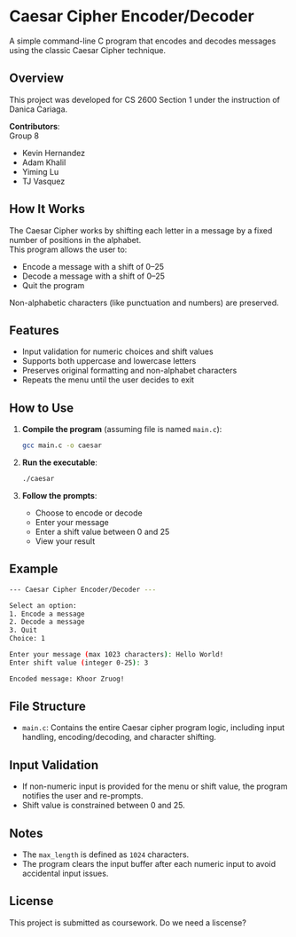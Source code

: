 # Caesar Cipher Encoder/Decoder

A simple command-line C program that encodes and decodes messages using the classic Caesar Cipher technique.

## Overview

This project was developed for CS 2600 Section 1 under the instruction of Danica Cariaga.

**Contributors**:  
Group 8  
- Kevin Hernandez
- Adam Khalil  
- Yiming Lu  
- TJ Vasquez

## How It Works

The Caesar Cipher works by shifting each letter in a message by a fixed number of positions in the alphabet.  
This program allows the user to:
- Encode a message with a shift of 0–25
- Decode a message with a shift of 0–25
- Quit the program

Non-alphabetic characters (like punctuation and numbers) are preserved.

## Features

- Input validation for numeric choices and shift values
- Supports both uppercase and lowercase letters
- Preserves original formatting and non-alphabet characters
- Repeats the menu until the user decides to exit

## How to Use

1. **Compile the program** (assuming file is named `main.c`):
    ```bash
    gcc main.c -o caesar
    ```

2. **Run the executable**:
    ```bash
    ./caesar
    ```

3. **Follow the prompts**:
    - Choose to encode or decode
    - Enter your message
    - Enter a shift value between 0 and 25
    - View your result

## Example
```bash
--- Caesar Cipher Encoder/Decoder ---

Select an option:
1. Encode a message
2. Decode a message
3. Quit
Choice: 1

Enter your message (max 1023 characters): Hello World!
Enter shift value (integer 0-25): 3

Encoded message: Khoor Zruog!
```

## File Structure

- `main.c`: Contains the entire Caesar cipher program logic, including input handling, encoding/decoding, and character shifting.

## Input Validation

- If non-numeric input is provided for the menu or shift value, the program notifies the user and re-prompts.
- Shift value is constrained between 0 and 25.

## Notes

- The `max_length` is defined as `1024` characters.
- The program clears the input buffer after each numeric input to avoid accidental input issues.

## License

This project is submitted as coursework. Do we need a liscense?
